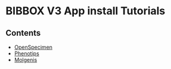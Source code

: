 # BIBBOX V3 App install Tutorials

## Contents
 - [OpenSpecimen](V3_docs/apptutorials/openspecimen/openspecimen.md)
 - [Phenotips](V3_docs/apptutorials/phenotips/phenotips.md)
 - [Molgenis](V3_docs/apptutorials/molgenis/molgenis.md)
